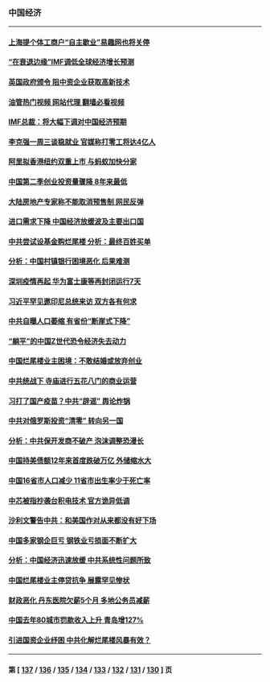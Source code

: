### 中国经济
---
#### [上海提个体工商户“自主歇业”易趣网也将关停](../../pages/ncid283/n13789378.md?07270845) 
#### [“在衰退边缘”IMF调低全球经济增长预测](../../pages/ncid283/n13789527.md?07270845) 
#### [英国政府颁令 阻中资企业获取高新技术](../../pages/ncid283/n13789529.md?07270845) 
#### [油管热门视频 网站代理 翻墙必看视频](http://209.222.30.114:81/youtube.html?07270845)
#### [IMF总裁：将大幅下调对中国经济预期](../../pages/ncid283/n13788933.md?07270845) 
#### [李克强一周三谈稳就业 官媒称打零工将达4亿人](../../pages/ncid283/n13788931.md?07270845) 
#### [阿里拟香港纽约双重上市 与蚂蚁加快分家](../../pages/ncid283/n13789359.md?07270845) 
#### [中国第二季创业投资量骤降 8年来最低](../../pages/ncid283/n13789312.md?07270845) 
#### [大陆房地产专家称不能取消预售制 网民反弹](../../pages/ncid283/n13789232.md?07270845) 
#### [进口需求下降 中国经济放缓波及主要出口国](../../pages/ncid283/n13789134.md?07270845) 
#### [中共尝试设基金购烂尾楼 分析：最终百姓买单](../../pages/ncid283/n13788699.md?07270845) 
#### [分析：中国村镇银行困境恶化 后果难测](../../pages/ncid283/n13788846.md?07270845) 
#### [深圳疫情再起 华为富士康等再封闭运行7天](../../pages/ncid283/n13788829.md?07270845) 
#### [习近平罕见邀印尼总统来访 双方各有何求](../../pages/ncid283/n13788818.md?07270845) 
#### [中共自曝人口萎缩 有省份“断崖式下降”](../../pages/ncid283/n13788597.md?07270845) 
#### [“躺平”的中国Z世代恐令经济失去动力](../../pages/ncid283/n13788503.md?07270845) 
#### [中国烂尾楼业主困境：不敢结婚或放弃创业](../../pages/ncid283/n13788283.md?07270845) 
#### [中共统战下 寺庙进行五花八门的商业运营](../../pages/ncid283/n13788204.md?07270845) 
#### [习打了国产疫苗？中共“辟谣” 舆论炸锅](../../pages/ncid283/n13788211.md?07270845) 
#### [中共对俄罗斯投资“清零” 转向另一国](../../pages/ncid283/n13788094.md?07270845) 
#### [分析：中共保开发商不破产 泡沫调整恐漫长](../../pages/ncid283/n13788069.md?07270845) 
#### [中国持美债额12年来首度跌破万亿 外储缩水大](../../pages/ncid283/n13787993.md?07270845) 
#### [中国16省市人口减少 11省市出生率少于死亡率](../../pages/ncid283/n13787976.md?07270845) 
#### [中芯被指抄袭台积电技术 官方诡异低调](../../pages/ncid283/n13787259.md?07270845) 
#### [沙利文警告中共：和美国作对从来都没有好下场](../../pages/ncid283/n13787840.md?07270845) 
#### [中国多家钢企巨亏 钢铁业亏损面不断扩大](../../pages/ncid283/n13787859.md?07270845) 
#### [分析：中国经济迅速放缓 中共系统性问题所致](../../pages/ncid283/n13787310.md?07270845) 
#### [中国烂尾楼业主停贷抗争 展露罕见惨状](../../pages/ncid283/n13787794.md?07270845) 
#### [财政恶化 丹东医院欠薪5个月 多地公务员减薪](../../pages/ncid283/n13787612.md?07270845) 
#### [中国去年80城市罚款收入上升 青岛增127%](../../pages/ncid283/n13787389.md?07270845) 
#### [引进国资企业纾困 中共化解烂尾楼风暴有效？](../../pages/ncid283/n13787083.md?07270845) 

---
#### 第 [ [137](./137.md?07270845) / [136](./136.md?07270845) / [135](./135.md?07270845) / [134](./134.md?07270845) / [133](./133.md?07270845) / [132](./132.md?07270845) / [131](./131.md?07270845) / [130](./130.md?07270845) ] 页

